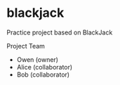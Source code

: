 # blackjack
 Practice project based on BlackJack

Project Team
* Owen (owner)
* Alice (collaborator)
* Bob (collaborator)
